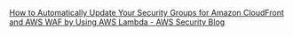 [How to Automatically Update Your Security Groups for Amazon CloudFront and AWS WAF by Using AWS Lambda - AWS Security Blog](https://blogs.aws.amazon.com/security/post/Tx1LPI2H6Q6S5KC/How-to-Automatically-Update-Your-Security-Groups-for-Amazon-CloudFront-and-AWS-W)
